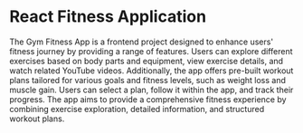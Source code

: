 # React Fitness Application

The Gym Fitness App is a frontend project designed to enhance users' fitness journey by providing a range of features. Users can explore different exercises based on body parts and equipment, view exercise details, and watch related YouTube videos. Additionally, the app offers pre-built workout plans tailored for various goals and fitness levels, such as weight loss and muscle gain. Users can select a plan, follow it within the app, and track their progress. The app aims to provide a comprehensive fitness experience by combining exercise exploration, detailed information, and structured workout plans.

